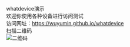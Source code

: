 whatdevice演示  
欢迎你使用各种设备进行访问测试  
访问网址：<https://wuyumin.github.io/whatdevice>  
扫描二维码  
![二维码](https://wuyumin.github.io/whatdevice/assets/img/qrcode.png "二维码")  
